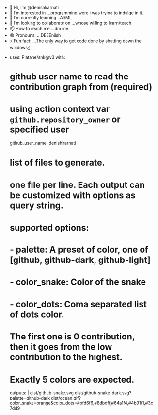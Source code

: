 - 👋 Hi, I’m @denishkarnati
- 👀 I’m interested in ...programming were i was trying to indulge in it.
- 🌱 I’m currently learning ..AI/ML 
- 💞️ I’m looking to collaborate on ...whose willing to learn/teach.
- 📫 How to reach me ...dm me.
- 😄 Pronouns: ...DEEEniish
- ⚡ Fun fact: ...The only way to get code done by shutting down the windows;)

<!---
denishkarnati/denishkarnati is a ✨ special ✨ repository because its `README.md` (this file) appears on your GitHub profile.
You can click the Preview link to take a look at your changes.
[![trophy](https://github-profile-trophy.vercel.app/?username=ryo-ma&theme=onedark)](https://github.com/ryo-ma/github-profile-trophy)
--->

- uses: Platane/snk@v3
  with:
    # github user name to read the contribution graph from (**required**)
    # using action context var `github.repository_owner` or specified user
    github_user_name: denishkarnati

    # list of files to generate.
    # one file per line. Each output can be customized with options as query string.
    #
    #  supported options:
    #  - palette:     A preset of color, one of [github, github-dark, github-light]
    #  - color_snake: Color of the snake
    #  - color_dots:  Coma separated list of dots color.
    #                 The first one is 0 contribution, then it goes from the low contribution to the highest.
    #                 Exactly 5 colors are expected.
    outputs: |
      dist/github-snake.svg
      dist/github-snake-dark.svg?palette=github-dark
      dist/ocean.gif?color_snake=orange&color_dots=#bfd6f6,#8dbdff,#64a1f4,#4b91f1,#3c7dd9

